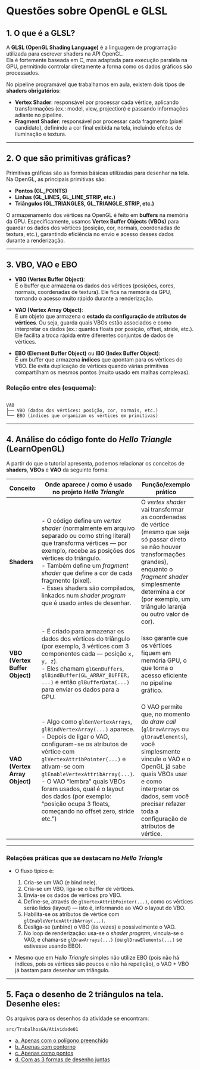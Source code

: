 # Questões sobre OpenGL e GLSL

## 1. O que é a GLSL?  
A **GLSL (OpenGL Shading Language)** é a linguagem de programação utilizada para escrever shaders na API OpenGL.  
Ela é fortemente baseada em C, mas adaptada para execução paralela na GPU, permitindo controlar diretamente a forma como os dados gráficos são processados.  

No pipeline programável que trabalhamos em aula, existem dois tipos de **shaders obrigatórios**:  
- **Vertex Shader**: responsável por processar cada vértice, aplicando transformações (ex.: model, view, projection) e passando informações adiante no pipeline.  
- **Fragment Shader**: responsável por processar cada fragmento (pixel candidato), definindo a cor final exibida na tela, incluindo efeitos de iluminação e textura.  

---

## 2. O que são primitivas gráficas?  
Primitivas gráficas são as formas básicas utilizadas para desenhar na tela. Na OpenGL, as principais primitivas são:  
- **Pontos (GL_POINTS)**  
- **Linhas (GL_LINES, GL_LINE_STRIP, etc.)**  
- **Triângulos (GL_TRIANGLES, GL_TRIANGLE_STRIP, etc.)**  

O armazenamento dos vértices na OpenGL é feito em **buffers** na memória da GPU. Especificamente, usamos **Vertex Buffer Objects (VBOs)** para guardar os dados dos vértices (posição, cor, normais, coordenadas de textura, etc.), garantindo eficiência no envio e acesso desses dados durante a renderização.  

---

## 3. VBO, VAO e EBO  

- **VBO (Vertex Buffer Object)**:  
  É o buffer que armazena os dados dos vértices (posições, cores, normais, coordenadas de textura). Ele fica na memória da GPU, tornando o acesso muito rápido durante a renderização.  

- **VAO (Vertex Array Object)**:  
  É um objeto que armazena o **estado da configuração de atributos de vértices**. Ou seja, guarda quais VBOs estão associados e como interpretar os dados (ex.: quantos floats por posição, offset, stride, etc.). Ele facilita a troca rápida entre diferentes conjuntos de dados de vértices.  

- **EBO (Element Buffer Object)** ou **IBO (Index Buffer Object)**:  
  É um buffer que armazena **índices** que apontam para os vértices do VBO. Ele evita duplicação de vértices quando várias primitivas compartilham os mesmos pontos (muito usado em malhas complexas).  

### Relação entre eles (esquema):

```

VAO
├── VBO (dados dos vértices: posição, cor, normais, etc.)
└── EBO (índices que organizam os vértices em primitivas)

```

---

## 4. Análise do código fonte do *Hello Triangle* (LearnOpenGL)

A partir do que o tutorial apresenta, podemos relacionar os conceitos de **shaders**, **VBOs** e **VAO** da seguinte forma:

| Conceito                       | Onde aparece / como é usado no projeto *Hello Triangle*                                                                                                                                                                                                                                                                                                                           | Função/exemplo prático                                                                                                                                                                                                                                    |
| ------------------------------ | --------------------------------------------------------------------------------------------------------------------------------------------------------------------------------------------------------------------------------------------------------------------------------------------------------------------------------------------------------------------------------- | --------------------------------------------------------------------------------------------------------------------------------------------------------------------------------------------------------------------------------------------------------- |
| **Shaders**                    | - O código define um *vertex shader* (normalmente em arquivo separado ou como string literal) que transforma vértices — por exemplo, recebe as posições dos vértices do triângulo. <br> - Também define um *fragment shader* que define a cor de cada fragmento (pixel). <br> - Esses shaders são compilados, linkados num *shader program* que é usado antes de desenhar.        | O *vertex shader* vai transformar as coordenadas de vértice (mesmo que seja só passar direto se não houver transformações grandes), enquanto o *fragment shader* simplesmente determina a cor (por exemplo, um triângulo laranja ou outro valor de cor).  |
| **VBO (Vertex Buffer Object)** | - É criado para armazenar os dados dos vértices do triângulo (por exemplo, 3 vértices com 3 componentes cada — posição `x, y, z`). <br> - Eles chamam `glGenBuffers`, `glBindBuffer(GL_ARRAY_BUFFER, ...)` e então `glBufferData(...)` para enviar os dados para a GPU.                                                                                                           | Isso garante que os vértices fiquem em memória GPU, o que torna o acesso eficiente no pipeline gráfico.                                                                                                                                                   |
| **VAO (Vertex Array Object)**  | - Algo como `glGenVertexArrays`, `glBindVertexArray(...)` aparece. <br> - Depois de ligar o VAO, configuram-se os atributos de vértice com `glVertexAttribPointer(...)` e ativam-se com `glEnableVertexAttribArray(...)`. <br> - O VAO “lembra” quais VBOs foram usados, qual é o layout dos dados (por exemplo: “posição ocupa 3 floats, começando no offset zero, stride etc.”) | O VAO permite que, no momento do *draw call* (`glDrawArrays` ou `glDrawElements`), você simplesmente vincule o VAO e o OpenGL já sabe quais VBOs usar e como interpretar os dados, sem você precisar refazer toda a configuração de atributos de vértice. |

---

### Relações práticas que se destacam no *Hello Triangle*

* O fluxo típico é:

  1. Cria-se um VAO (e bind nele).
  2. Cria-se um VBO, liga-se o buffer de vértices.
  3. Envia-se os dados de vértices pro VBO.
  4. Define-se, através de `glVertexAttribPointer(...)`, como os vértices serão lidos (layout) — isto é, informando ao VAO o layout do VBO.
  5. Habilita-se os atributos de vértice com `glEnableVertexAttribArray(...)`.
  6. Desliga-se (unbind) o VBO (às vezes) e possivelmente o VAO.
  7. No loop de renderização: usa-se o *shader program*, vincula-se o VAO, e chama-se `glDrawArrays(...)` (ou `glDrawElements(...)` se estivesse usando EBO).

* Mesmo que em *Hello Triangle* simples não utilize EBO (pois não há índices, pois os vértices são poucos e não há repetição), o VAO + VBO já bastam para desenhar um triângulo.

---

## 5. Faça o desenho de 2 triângulos na tela. Desenhe eles:

Os arquivos para os desenhos da atividade se encontram: 

```
src/TrabalhosGA/Atividade01
```

- [a. Apenas com o polígono preenchido](https://github.com/Renanmp14/ProcessamentoGrafico/blob/main/src/TrabalhosGA/Atividade01/PoligonoPreenchido.cpp)  
- [b. Apenas com contorno](https://github.com/SEU_USUARIO/SEU_REPOSITORIO/blob/main/src/Exercicios/TarefasGrauA/Lista1/ApenasComContorno.cpp)  
- [c. Apenas como pontos](https://github.com/SEU_USUARIO/SEU_REPOSITORIO/blob/main/src/Exercicios/TarefasGrauA/Lista1/ApenasComPontos.cpp)  
- [d. Com as 3 formas de desenho juntas](https://github.com/SEU_USUARIO/SEU_REPOSITORIO/blob/main/src/Exercicios/TarefasGrauA/Lista1/TresFormasJuntas.cpp)  

